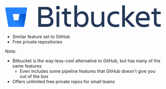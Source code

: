 #### [![Bitbucket](resources/bitbucket.png)](https://bitbucket.org)

* <!-- .element: class="fragment" --> Similar feature set to GitHub
* <!-- .element: class="fragment" --> Free private repositories

Note:

* Bitbucket is the way-less-cool alternative to GitHub, but has many of the same features
    - Even includes some pipeline features that GitHub doesn't give you out of the box
* Offers unlimited free private repos for small teams

